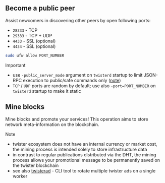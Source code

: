 ## Become a public peer

Assist newcomers in discovering other peers by open following ports:

* `28333` - TCP
* `29333` - TCP + UDP
* `4433` - SSL (optional)
* `4434` - SSL (optional)

``` bash
sudo ufw allow PORT_NUMBER
```

> [!IMPORTANT]
> * use `-public_server_mode` argument on `twisterd` startup to limit JSON-RPC execution to public/safe commands only ([note](https://github.com/twisterarmy/twister-html/issues/43))
> * `TCP` / `UDP` ports are random by default; use also `-port=PORT_NUMBER` on `twisterd` startup to make it static

## Mine blocks

Mine blocks and promote your services! This operation aims to store network meta-information on the blockchain.

> [!NOTE]
> * twister ecosystem does not have an internal currency or market cost, the mining process is intended solely to store infrastructure data
> * in contrast to regular publications distributed via the DHT, the mining process allows your promotional message to be permanently saved on the twister blockchain
> * see also [twisterad](https://github.com/twisterarmy/twisterad) - CLI tool to rotate multiple twister ads on a single worker